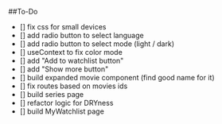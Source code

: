 ##To-Do
- [] fix css for small devices
- [] add radio button to select language
- [] add radio button to select mode (light / dark)
- [] useContext to fix color mode
- [] add "Add to watchlist button"
- [] add "Show more button"
- [] build expanded movie component (find good name for it)
- [] fix routes based on movies ids
- [] build series page
- [] refactor logic for DRYness
- [] build MyWatchlist page 
